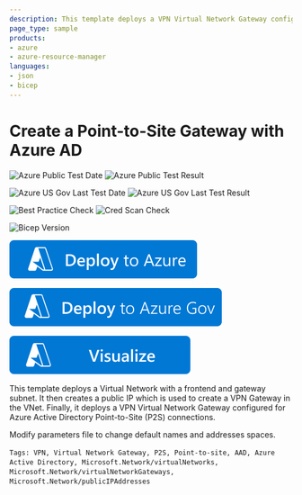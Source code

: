 ```yaml
---
description: This template deploys a VPN Virtual Network Gateway configured with an Azure Active Directory Point-to-Site connection
page_type: sample
products:
- azure
- azure-resource-manager
languages:
- json
- bicep
---
```

# Create a Point-to-Site Gateway with Azure AD

![Azure Public Test Date](https://azurequickstartsservice.blob.core.windows.net/badges/quickstarts/microsoft.network/point-to-site-aad/PublicLastTestDate.svg)
![Azure Public Test Result](https://azurequickstartsservice.blob.core.windows.net/badges/quickstarts/microsoft.network/point-to-site-aad/PublicDeployment.svg)

![Azure US Gov Last Test Date](https://azurequickstartsservice.blob.core.windows.net/badges/quickstarts/microsoft.network/point-to-site-aad/FairfaxLastTestDate.svg)
![Azure US Gov Last Test Result](https://azurequickstartsservice.blob.core.windows.net/badges/quickstarts/microsoft.network/point-to-site-aad/FairfaxDeployment.svg)

![Best Practice Check](https://azurequickstartsservice.blob.core.windows.net/badges/quickstarts/microsoft.network/point-to-site-aad/BestPracticeResult.svg)
![Cred Scan Check](https://azurequickstartsservice.blob.core.windows.net/badges/quickstarts/microsoft.network/point-to-site-aad/CredScanResult.svg)

![Bicep Version](https://azurequickstartsservice.blob.core.windows.net/badges/quickstarts/microsoft.network/point-to-site-aad/BicepVersion.svg)

[![Deploy To Azure](https://raw.githubusercontent.com/Azure/azure-quickstart-templates/master/1-CONTRIBUTION-GUIDE/images/deploytoazure.svg?sanitize=true)](https://portal.azure.com/#create/Microsoft.Template/uri/https%3A%2F%2Fraw.githubusercontent.com%2FAzure%2Fazure-quickstart-templates%2Fmaster%2Fquickstarts%2Fmicrosoft.network%2Fpoint-to-site-aad%2Fazuredeploy.json)

[![Deploy To Azure US Gov](https://raw.githubusercontent.com/Azure/azure-quickstart-templates/master/1-CONTRIBUTION-GUIDE/images/deploytoazuregov.svg?sanitize=true)](https://portal.azure.us/#create/Microsoft.Template/uri/https%3A%2F%2Fraw.githubusercontent.com%2FAzure%2Fazure-quickstart-templates%2Fmaster%2Fquickstarts%2Fmicrosoft.network%2Fpoint-to-site-aad%2Fazuredeploy.json)

[![Visualize](https://raw.githubusercontent.com/Azure/azure-quickstart-templates/master/1-CONTRIBUTION-GUIDE/images/visualizebutton.svg?sanitize=true)](http://armviz.io/#/?load=https%3A%2F%2Fraw.githubusercontent.com%2FAzure%2Fazure-quickstart-templates%2Fmaster%2Fquickstarts%2Fmicrosoft.network%2Fpoint-to-site-aad%2Fazuredeploy.json)

This template deploys a Virtual Network with a frontend and gateway subnet. It then creates a public IP which is used to create a VPN Gateway in the VNet. Finally, it deploys a VPN Virtual Network Gateway configured for Azure Active Directory Point-to-Site (P2S) connections.

Modify parameters file to change default names and addresses spaces.

`Tags: VPN, Virtual Network Gateway, P2S, Point-to-site, AAD, Azure Active Directory, Microsoft.Network/virtualNetworks, Microsoft.Network/virtualNetworkGateways, Microsoft.Network/publicIPAddresses`

